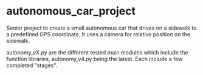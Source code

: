 # autonomous_car_project
Senior project to create a small autonomous car that drives on a sidewalk to a predefined GPS coordinate. It uses a camera for relative position on the sidewalk.

autonomy_vX.py are the different tested main modules which include the function libraries, autonomy_v4.py being the latest. Each include a few completed "stages".
